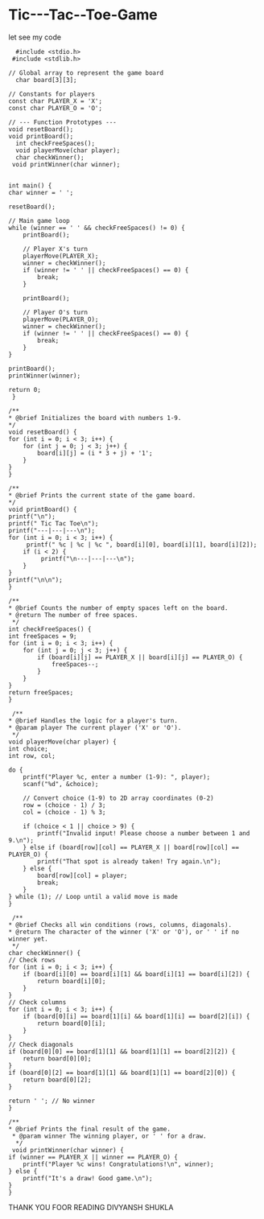 # Tic---Tac--Toe-Game
let see my code

      #include <stdio.h>
     #include <stdlib.h>

    // Global array to represent the game board
      char board[3][3];
   
    // Constants for players
    const char PLAYER_X = 'X';
    const char PLAYER_O = 'O';

    // --- Function Prototypes ---
    void resetBoard();
    void printBoard();
      int checkFreeSpaces();
      void playerMove(char player);
      char checkWinner();
     void printWinner(char winner); 


    int main() {
    char winner = ' ';
    
    resetBoard();

    // Main game loop
    while (winner == ' ' && checkFreeSpaces() != 0) {
        printBoard();
        
        // Player X's turn
        playerMove(PLAYER_X);
        winner = checkWinner();
        if (winner != ' ' || checkFreeSpaces() == 0) {
            break;
        }

        printBoard();

        // Player O's turn
        playerMove(PLAYER_O);
        winner = checkWinner();
        if (winner != ' ' || checkFreeSpaces() == 0) {
            break;
        }
    }

    printBoard();
    printWinner(winner);

    return 0;
     }

    /**
    * @brief Initializes the board with numbers 1-9.
    */
    void resetBoard() {
    for (int i = 0; i < 3; i++) {
        for (int j = 0; j < 3; j++) {
            board[i][j] = (i * 3 + j) + '1';
        }
    }
    }

    /**
    * @brief Prints the current state of the game board.
    */
    void printBoard() {
    printf("\n");
    printf(" Tic Tac Toe\n");
    printf("---|---|---\n");
    for (int i = 0; i < 3; i++) {
         printf(" %c | %c | %c ", board[i][0], board[i][1], board[i][2]);
        if (i < 2) {
             printf("\n---|---|---\n");
        }
    }
    printf("\n\n");
    }

    /**
    * @brief Counts the number of empty spaces left on the board.
    * @return The number of free spaces.
     */
    int checkFreeSpaces() {
    int freeSpaces = 9;
    for (int i = 0; i < 3; i++) {
        for (int j = 0; j < 3; j++) {
            if (board[i][j] == PLAYER_X || board[i][j] == PLAYER_O) {
                freeSpaces--;
            }
        }
    }
    return freeSpaces;
    }

     /**
    * @brief Handles the logic for a player's turn.
    * @param player The current player ('X' or 'O').
     */
    void playerMove(char player) {
    int choice;
    int row, col;

    do {
        printf("Player %c, enter a number (1-9): ", player);
        scanf("%d", &choice);

        // Convert choice (1-9) to 2D array coordinates (0-2)
        row = (choice - 1) / 3;
        col = (choice - 1) % 3;

        if (choice < 1 || choice > 9) {
            printf("Invalid input! Please choose a number between 1 and 9.\n");
        } else if (board[row][col] == PLAYER_X || board[row][col] == PLAYER_O) {
            printf("That spot is already taken! Try again.\n");
        } else {
            board[row][col] = player;
            break;
        }
    } while (1); // Loop until a valid move is made
    }

     /**
    * @brief Checks all win conditions (rows, columns, diagonals).
    * @return The character of the winner ('X' or 'O'), or ' ' if no winner yet.
     */
    char checkWinner() {
    // Check rows
    for (int i = 0; i < 3; i++) {
        if (board[i][0] == board[i][1] && board[i][1] == board[i][2]) {
            return board[i][0];
        }
    }
    // Check columns
    for (int i = 0; i < 3; i++) {
        if (board[0][i] == board[1][i] && board[1][i] == board[2][i]) {
            return board[0][i];
        }
    }
    // Check diagonals
    if (board[0][0] == board[1][1] && board[1][1] == board[2][2]) {
        return board[0][0];
    }
    if (board[0][2] == board[1][1] && board[1][1] == board[2][0]) {
        return board[0][2];
    }

    return ' '; // No winner
    }

    /**
    * @brief Prints the final result of the game.
     * @param winner The winning player, or ' ' for a draw.
      */
     void printWinner(char winner) {
    if (winner == PLAYER_X || winner == PLAYER_O) {
        printf("Player %c wins! Congratulations!\n", winner);
    } else {
        printf("It's a draw! Good game.\n");
    }
    }
  THANK YOU FOOR READING
  DIVYANSH SHUKLA
